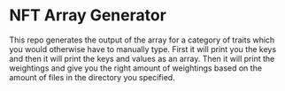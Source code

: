 # NFT Array Generator

This repo generates the output of the array for a category of traits which you would otherwise have to manually type.
First it will print you the keys and then it will print the keys and values as an array. 
Then it will print the weightings and give you the right amount of weightings based on the amount of files in the directory you specified.
